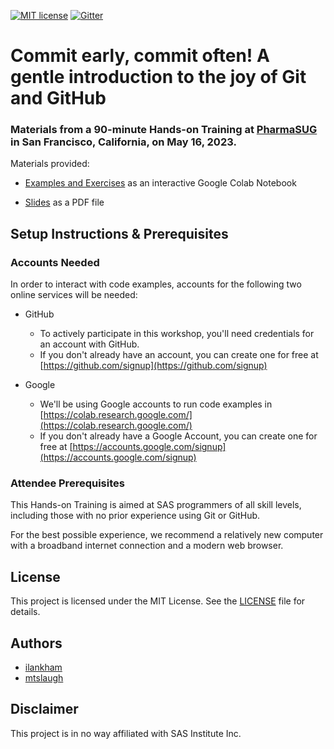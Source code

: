 [![MIT license](https://img.shields.io/badge/License-MIT-blue.svg)](LICENSE)  [![Gitter](https://img.shields.io/gitter/room/saspy-bffs/community.svg?color=777777)](https://gitter.im/saspy-bffs/community)


# Commit early, commit often! A gentle introduction to the joy of Git and GitHub


### Materials from a 90-minute Hands-on Training at [PharmaSUG](https://www.pharmasug.org) in San Francisco, California, on May 16, 2023.

Materials provided:

  - [Examples and Exercises](https://colab.research.google.com/drive/1o7M-5aPSGMXjF2Br6Kgv0oku3jMhLEV8#offline=true&sandboxMode=true) as an interactive Google Colab Notebook

  - [Slides](slides/Slides-Git_HoT-PharmaSUG2023.pdf) as a PDF file


## Setup Instructions & Prerequisites

### Accounts Needed

In order to interact with code examples, accounts for the following two online services will be needed: 

- GitHub
  - To actively participate in this workshop, you'll need credentials for an account with GitHub.
  - If you don't already have an account, you can create one for free at [https://github.com/signup](https://github.com/signup)

- Google
  - We'll be using Google accounts to run code examples in [https://colab.research.google.com/](https://colab.research.google.com/)
  - If you don't already have a Google Account, you can create one for free at [https://accounts.google.com/signup](https://accounts.google.com/signup)


### Attendee Prerequisites

This Hands-on Training is aimed at SAS programmers of all skill levels, including those with no prior experience using Git or GitHub.

For the best possible experience, we recommend a relatively new computer with a broadband internet connection and a modern web browser.



## License
This project is licensed under the MIT License. See the [LICENSE](LICENSE) file for details.


## Authors
* [ilankham](https://github.com/ilankham)
* [mtslaugh](https://github.com/mtslaugh)


## Disclaimer

This project is in no way affiliated with SAS Institute Inc.
